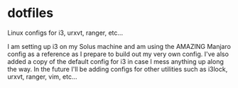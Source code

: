 # dotfiles
Linux configs for i3, urxvt, ranger, etc...

I am setting up i3 on my Solus machine and am using the AMAZING Manjaro config as a reference as I prepare to build out my very own config.  I've also added a copy of the default config for i3 in case I mess anything up along the way.  In the future I'll be adding configs for other utilities such as i3lock, urxvt, ranger, vim, etc...
